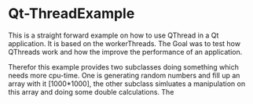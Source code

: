 # Qt-ThreadExample
This is a straight forward example on how to use QThread in a Qt application. It is based on the workerThreads.
The Goal was to test how QThreads work and how the improve the performance of an application.

Therefor this example provides two subclasses doing something which needs more cpu-time. 
One is generating random numbers and fill up an array with it [1000*1000], the other subclass simluates a manipulation 
on this array and doing some double calculations. The
